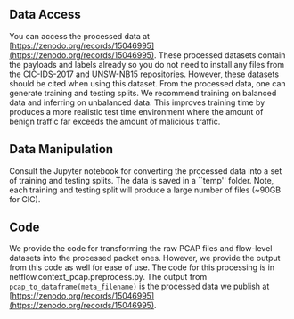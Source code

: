 ## Data Access

You can access the processed data at [https://zenodo.org/records/15046995](https://zenodo.org/records/15046995). These processed datasets contain the payloads and labels already so you do not need to install any files from the CIC-IDS-2017 and UNSW-NB15 repositories. However, these datasets should be cited when using this dataset. From the processed data, one can generate training and testing splits. We recommend training on balanced data and inferring on unbalanced data. This improves training time by produces a more realistic test time environment where the amount of benign traffic far exceeds the amount of malicious traffic.

## Data Manipulation

Consult the Jupyter notebook for converting the processed data into a set of training and testing splits. The data is saved in a ``temp'' folder. Note, each training and testing split will produce a large number of files (~90GB for CIC).

## Code

We provide the code for transforming the raw PCAP files and flow-level datasets into the processed packet ones. However, we provide the output from this code as well for ease of use. The code for this processing is in netflow.context_pcap.preprocess.py. The output from ```pcap_to_dataframe(meta_filename)``` is the processed data we publish at [https://zenodo.org/records/15046995](https://zenodo.org/records/15046995).